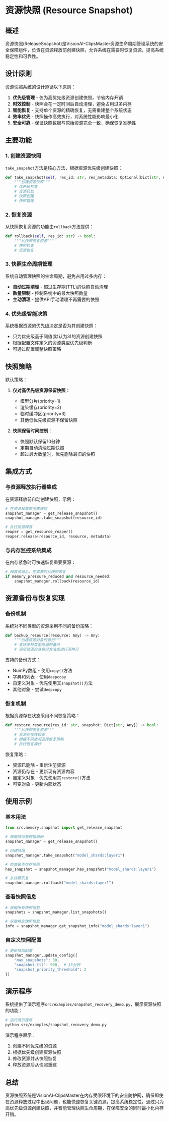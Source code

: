 # 资源快照 (Resource Snapshot)

## 概述

资源快照(ReleaseSnapshot)是VisionAI-ClipsMaster资源生命周期管理系统的安全保障组件，负责在资源释放前创建快照，允许系统在需要时恢复资源，提高系统稳定性和可靠性。

## 设计原则

资源快照系统的设计遵循以下原则：

1. **优先级管理** - 仅为高优先级资源创建快照，节省内存开销
2. **时效控制** - 快照会在一定时间后自动清理，避免占用过多内存
3. **智能恢复** - 支持单个资源的精确恢复，无需重建整个系统状态
4. **效率优先** - 快照操作高效执行，对系统性能影响最小化
5. **安全可靠** - 保证快照数据与原始资源完全一致，确保恢复准确性

## 主要功能

### 1. 创建资源快照

`take_snapshot`方法是核心方法，根据资源优先级创建快照：

```python
def take_snapshot(self, res_id: str, res_metadata: Optional[Dict[str, Any]] = None) -> bool:
    """创建资源快照"""
    # 优先级检查
    # 资源获取
    # 快照创建
    # 快照管理
```

### 2. 恢复资源

从快照恢复资源的功能由`rollback`方法提供：

```python
def rollback(self, res_id: str) -> bool:
    """从快照恢复资源"""
    # 快照检查
    # 资源恢复
```

### 3. 快照生命周期管理

系统自动管理快照的生命周期，避免占用过多内存：

- **自动过期清理** - 超过生存期(TTL)的快照自动清理
- **数量限制** - 控制系统中的最大快照数量
- **主动清理** - 提供API手动清理不再需要的快照

### 4. 优先级智能决策

系统根据资源的优先级决定是否为其创建快照：

- 只为优先级高于阈值(默认为3)的资源创建快照
- 根据配置文件定义的资源类型优先级判断
- 可通过配置调整快照策略

## 快照策略

默认策略：

1. **仅对高优先级资源保留快照**：
   - 模型分片(priority=1)
   - 渲染缓存(priority=2)
   - 临时缓冲区(priority=3)
   - 其他低优先级资源不保留快照

2. **快照保留时间控制**：
   - 快照默认保留10分钟
   - 定期自动清理过期快照
   - 超过最大数量时，优先删除最旧的快照

## 集成方式

### 与资源释放执行器集成

在资源释放前自动创建快照，示例：

```python
# 在资源释放前创建快照
snapshot_manager = get_release_snapshot()
snapshot_manager.take_snapshot(resource_id)

# 执行资源释放
reaper = get_resource_reaper()
reaper.release(resource_id, resource, metadata)
```

### 与内存监控系统集成

在内存紧急时可快速恢复重要资源：

```python
# 释放资源后，在需要时从快照恢复
if memory_pressure_reduced and resource_needed:
    snapshot_manager.rollback(resource_id)
```

## 资源备份与恢复实现

### 备份机制

系统对不同类型的资源采用不同的备份策略：

```python
def backup_resource(resource: Any) -> Any:
    """创建资源对象的备份"""
    # 支持多种类型资源的备份
    # 调用资源自身备份方法或进行深拷贝
```

支持的备份方式：
- NumPy数组 - 使用`copy()`方法
- 字典和列表 - 使用`deepcopy`
- 自定义对象 - 优先使用其`snapshot()`方法
- 其他对象 - 尝试`deepcopy`

### 恢复机制

根据资源存在状态采用不同恢复策略：

```python
def restore_resource(res_id: str, snapshot: Dict[str, Any]) -> bool:
    """从快照恢复资源"""
    # 资源存在性检查
    # 根据不同情况选择恢复策略
    # 执行恢复操作
```

恢复策略：
- 资源已删除 - 重新注册资源
- 资源仍存在 - 更新现有资源内容
- 自定义对象 - 优先使用其`restore()`方法
- 可变对象 - 更新内部状态

## 使用示例

### 基本用法

```python
from src.memory.snapshot import get_release_snapshot

# 获取快照管理器单例
snapshot_manager = get_release_snapshot()

# 创建快照
snapshot_manager.take_snapshot("model_shards:layer1")

# 检查是否存在快照
has_snapshot = snapshot_manager.has_snapshot("model_shards:layer1")

# 从快照恢复
snapshot_manager.rollback("model_shards:layer1")
```

### 查看快照信息

```python
# 获取所有快照信息
snapshots = snapshot_manager.list_snapshots()

# 获取特定快照信息
info = snapshot_manager.get_snapshot_info("model_shards:layer1")
```

### 自定义快照配置

```python
# 更新快照配置
snapshot_manager.update_config({
    "max_snapshots": 30,
    "snapshot_ttl": 900,  # 15分钟
    "snapshot_priority_threshold": 2
})
```

## 演示程序

系统提供了演示程序`src/examples/snapshot_recovery_demo.py`，展示资源快照的功能：

```bash
# 运行演示程序
python src/examples/snapshot_recovery_demo.py
```

演示程序展示：
1. 创建不同优先级的资源
2. 根据优先级创建资源快照
3. 修改资源并从快照恢复
4. 释放资源后从快照重建

## 总结

资源快照系统是VisionAI-ClipsMaster在内存受限环境下的安全防护网，确保即使在资源释放过程中出现问题，也能快速恢复关键资源，提高系统稳定性。通过只为高优先级资源创建快照，并智能管理快照生命周期，在保障安全的同时最小化内存开销。 